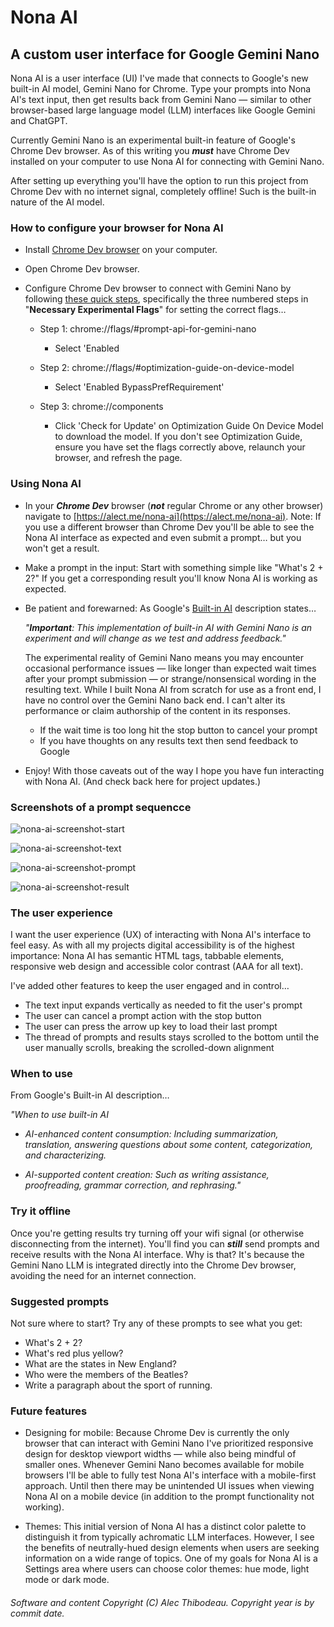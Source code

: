 # Nona AI

## A custom user interface for Google Gemini Nano

Nona AI is a user interface (UI) I've made that connects to Google's new built-in AI model, Gemini Nano for Chrome. Type your prompts into Nona AI's text input, then get results back from Gemini Nano &mdash; similar to other browser-based large language model (LLM) interfaces like Google Gemini and ChatGPT.

Currently Gemini Nano is an experimental built-in feature of Google's Chrome Dev browser. As of this writing you ***must*** have Chrome Dev installed on your computer to use Nona AI for connecting with Gemini Nano.

After setting up everything you'll have the option to run this project from Chrome Dev with no internet signal, completely offline! Such is the built-in nature of the AI model.

### How to configure your browser for Nona AI

- Install [Chrome Dev browser](https://www.google.com/chrome/dev) on your computer.

- Open Chrome Dev browser.

- Configure Chrome Dev browser to connect with Gemini Nano by following [these quick steps](https://ai-sdk-chrome-ai.vercel.app), specifically the three numbered steps in "**Necessary Experimental Flags**" for setting the correct flags&hellip;

    - Step 1: chrome://flags/#prompt-api-for-gemini-nano
      - Select 'Enabled

    - Step 2: chrome://flags/#optimization-guide-on-device-model
      - Select 'Enabled BypassPrefRequirement'

    - Step 3: chrome://components
      - Click 'Check for Update' on Optimization Guide On Device Model to download the model. If you don't see Optimization Guide, ensure you have set the flags correctly above, relaunch your browser, and refresh the page.

### Using Nona AI

- In your ***Chrome Dev*** browser (***not*** regular Chrome or any other browser) navigate to [https://alect.me/nona-ai](https://alect.me/nona-ai).  Note: If you use a different browser than Chrome Dev you'll be able to see the Nona AI interface as expected and even submit a prompt&hellip; but you won't get a result.

- Make a prompt in the input: Start with something simple like "What's 2 + 2?" If you get a corresponding result you'll know Nona AI is working as expected.
- Be patient and forewarned: As Google's [Built-in AI](https://developer.chrome.com/docs/ai/built-in) description states&hellip;

    *"**Important**: This implementation of built-in AI with Gemini Nano is an experiment and will change as we test and address feedback."*

    The experimental reality of Gemini Nano means you may encounter occasional performance issues &mdash; like longer than expected wait times after your prompt submission &mdash; or strange/nonsensical wording in the resulting text. While I built Nona AI from scratch for use as a front end, I have no control over the Gemini Nano back end. I can't alter its performance or claim authorship of the content in its responses.
    - If the wait time is too long hit the stop button to cancel your prompt
    - If you have thoughts on any results text then send feedback to Google

- Enjoy! With those caveats out of the way I hope you have fun interacting with Nona AI. (And check back here for project updates.)

### Screenshots of a prompt sequencce

![nona-ai-screenshot-start](https://github.com/user-attachments/assets/00249001-3c16-4fa4-9c44-fe0e089eab44)

![nona-ai-screenshot-text](https://github.com/user-attachments/assets/d771b24c-2b72-4120-8d54-1c1f0d00a6c5)

![nona-ai-screenshot-prompt](https://github.com/user-attachments/assets/1ae73acc-b184-49f1-a45f-7a3d324b668a)

![nona-ai-screenshot-result](https://github.com/user-attachments/assets/84db04ec-6bac-44b4-b8e6-d8c792196af7)

### The user experience

I want the user experience (UX) of interacting with Nona AI's interface to feel easy. As with all my projects digital accessibility is of the highest importance: Nona AI has semantic HTML tags, tabbable elements, responsive web design and accessible color contrast (AAA for all text).

I've added other features to keep the user engaged and in control&hellip;
  - The text input expands vertically as needed to fit the user's prompt
  - The user can cancel a prompt action with the stop button
  - The user can press the arrow up key to load their last prompt
  - The thread of prompts and results stays scrolled to the bottom until the user manually scrolls, breaking the scrolled-down alignment

### When to use

From Google's Built-in AI description&hellip;

*"When to use built-in AI*

  - *AI-enhanced content consumption: Including summarization, translation, answering questions about some content, categorization, and characterizing.*

  - *AI-supported content creation: Such as writing assistance, proofreading, grammar correction, and rephrasing."*

### Try it offline

Once you're getting results try turning off your wifi signal (or otherwise disconnecting from the internet). You'll find you can ***still*** send prompts and receive results with the Nona AI interface. Why is that? It's because the Gemini Nano LLM is integrated directly into the Chrome Dev browser, avoiding the need for an internet connection.

### Suggested prompts

Not sure where to start? Try any of these prompts to see what you get:
- What's 2 + 2?
- What's red plus yellow?
- What are the states in New England?
- Who were the members of the Beatles?
- Write a paragraph about the sport of running.

### Future features

- Designing for mobile: Because Chrome Dev is currently the only browser that can interact with Gemini Nano I've prioritized responsive design for desktop viewport widths &mdash; while also being mindful of smaller ones. Whenever Gemini Nano becomes available for mobile browsers I'll be able to fully test Nona AI's interface with a mobile-first approach. Until then there may be unintended UI issues when viewing Nona AI on a mobile device (in addition to the prompt functionality not working).

- Themes: This initial version of Nona AI has a distinct color palette to distinguish it from typically achromatic LLM interfaces. However, I see the benefits of neutrally-hued design elements when users are seeking information on a wide range of topics. One of my goals for Nona AI is a Settings area where users can choose color themes: hue mode, light mode or dark mode.


###### Software and content Copyright (C) Alec Thibodeau. Copyright year is by commit date.
